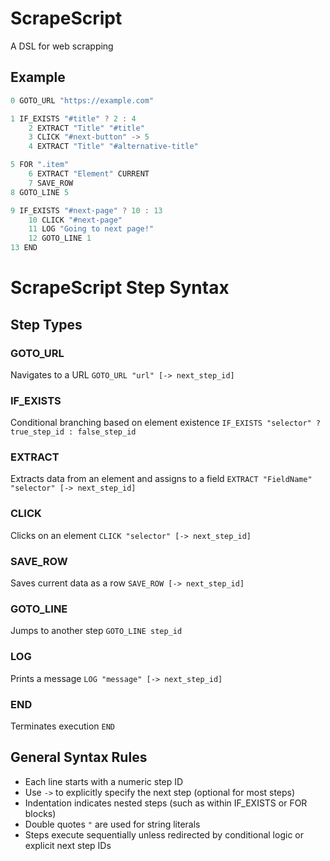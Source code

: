 # ScrapeScript
A DSL for web scrapping

## Example
```c
0 GOTO_URL "https://example.com"

1 IF_EXISTS "#title" ? 2 : 4
    2 EXTRACT "Title" "#title"
    3 CLICK "#next-button" -> 5
    4 EXTRACT "Title" "#alternative-title"

5 FOR ".item"
    6 EXTRACT "Element" CURRENT
    7 SAVE_ROW
8 GOTO_LINE 5

9 IF_EXISTS "#next-page" ? 10 : 13
    10 CLICK "#next-page"
    11 LOG "Going to next page!"
    12 GOTO_LINE 1
13 END
```

# ScrapeScript Step Syntax

## Step Types

### GOTO_URL
Navigates to a URL
`GOTO_URL "url" [-> next_step_id]`

### IF_EXISTS
Conditional branching based on element existence
`IF_EXISTS "selector" ? true_step_id : false_step_id`

### EXTRACT
Extracts data from an element and assigns to a field
`EXTRACT "FieldName" "selector" [-> next_step_id]`

### CLICK
Clicks on an element
`CLICK "selector" [-> next_step_id]`

### SAVE_ROW
Saves current data as a row
`SAVE_ROW [-> next_step_id]`

### GOTO_LINE
Jumps to another step
`GOTO_LINE step_id`

### LOG
Prints a message
`LOG "message" [-> next_step_id]`

### END
Terminates execution
`END`

## General Syntax Rules

- Each line starts with a numeric step ID
- Use `->` to explicitly specify the next step (optional for most steps)
- Indentation indicates nested steps (such as within IF_EXISTS or FOR blocks)
- Double quotes `"` are used for string literals
- Steps execute sequentially unless redirected by conditional logic or explicit next step IDs